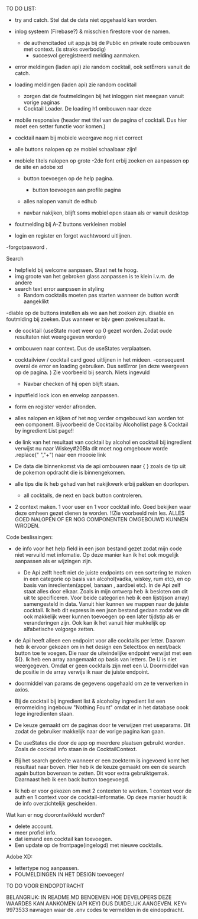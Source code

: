 
TO DO LIST: 
- try and catch. Stel dat de data niet opgehaald kan worden. 
- inlog systeem (Firebase?) & misschien firestore voor de namen.
  - de authencitaded uit app.js bij de Public en private route ombouwen met context. (is straks overbodig)
    - succesvol geregistreerd melding aanmaken.
  
  
- error meldingen (laden api) zie random cocktail, ook setErrors vanuit de catch.
- loading meldingen (laden api) zie random cocktail
  - zorgen dat de foutmeldingen bij het inloggen niet meegaan vanuit vorige paginas
  - Cocktail Loader. De loading h1 ombouwen naar deze
  
- mobile responsive (header met titel van de pagina of cocktail. Dus hier moet een setter functie voor komen.)
- cocktail naam bij mobiele weergave nog niet correct  
- alle buttons nalopen op ze mobiel schaalbaar zijn!
- mobiele titels nalopen op grote
-2de font erbij zoeken en aanpassen op de site en adobe xd
  - button toevoegen op de help pagina.
    - button toevoegen aan profile pagina
    
  - alles nalopen vanuit de edhub
  - navbar nakijken, blijft soms mobiel open staan als er vanuit desktop


- foutmelding bij A-Z buttons verkleinen mobiel
  
- login en register en forgot wachtwoord uitlijnen. 

-forgotpasword .

Search

- helpfield bij welcome aanpssen. Staat net te hoog.
- img groote van het gebroken glass aanpassen is te klein i.v.m. de andere
- search text error aanpssen in styling
  - Random cocktails moeten pas starten wanneer de button wordt aangeklikt
  
-diable op de buttons instellen als we aan het zoeken zijn.
  disable en foutmlding bij zoeken. Dus wanneer er bijv geen zoekresultaat is.

  - de cocktail (useState moet weer op 0 gezet worden. Zodat oude resultaten niet weergegeven worden)

  - ombouwen naar context. Dus de useStates verplaatsen.
  - cocktailview / cocktail card goed uitlijnen in het mideen. 
  -consequent overal de error en loading gebruiken. Dus setError (en deze weergeven op de pagina. ) Zie voorbeeld bij search. Niets ingevuld
    - Navbar checken of hij open blijft staan.
- inputfield lock icon en envelop aanpassen. 
- form en register verder afronden.
- alles nalopen en kijken of het nog verder omgebouwd kan worden tot een component. Bijvoorbeeld de Cocktailby Alcohollist page & Cocktail by ingredient List page!! 
- de link van het resultaat van cocktail by alcohol en cocktail bij ingredient verwijst nu naar Wiskey#20Bla dit moet nog omgebouw worde .replace(" ","+") naar een moooie link
-  De data die binnenkomst via de api ombouwen naar { } zoals de tip uit de pokemon opdracht die is binnengekomen.
- alle tips die ik heb gehad van het nakijkwerk erbij pakken en doorlopen.

  - all cocktails, de next en back button controleren.
- 2 context maken. 1 voor user en 1 voor cocktail info. Goed bekijken waar deze omheen gezet dienen te worden. !!Zie voorbeeld rein les.
ALLES GOED NALOPEN OF ER NOG COMPONENTEN OMGEBOUWD KUNNEN WRODEN. 

Code beslissingen:
- de info voor het help field in een json bestand gezet zodat mijn code niet vervuild met infomatie. 
Op deze manier kan ik het ook mogelijk aanpassen als er wijzingen zijn.
  - De Api zelft heeft niet de juiste endpoints om een sortering te maken in een categorie op basis van alcohol(vadka, wiskey, rum etc), en op basis van inredienten(appel, banaan , aardbei etc). In de Api zelf staat alles door elkaar. 
    Zoals in mijn ontwerp heb ik besloten om dit uit te specificeren. Voor beide categorien heb ik een lijst(json array) samengesteld in data. Vanuit hier kunnen we mappen naar de juiste cocktail. Ik heb dit express in een json bestand gedaan zodat we dit ook makkelijk weer kunnen toevoegen op een later tijdstip als er veranderingen zijn. 
    Ook kan ik het vanuit hier makkelijk op alfabetische volgorge zetten.
  
- de Api heeft alleen een endpoint voor alle cocktails per letter. Daarom heb ik ervoor gekozen om in het design een Selectbox en next/back button toe te voegen. 
    Die naar de uiteindelijke endpoint verwijst met een ${}. Ik heb een array aangemaakt op basis van letters. De U is niet weergegeven. Omdat er geen cocktails zijn met een U. 
      Doormiddel van de positie in de array verwijs ik naar de juiste endpoint.
- doormiddel van params de gegevens opgehaald om ze te verwerken in axios.
  
- Bij de cocktail bij ingredient list & alcoholby ingredient list een errormelding ingebouw "Nothing Fount" omdat er in het database oook lege ingredienten staan.
- De keuze gemaakt om de paginas door te verwijzen met useparams. Dit zodat de gebruiker makkelijk naar de vorige pagina kan gaan.

- De useStates die door de app op meerdere plaatsen gebruikt worden. Zoals de cocktail info staan in de CocktailContext.
- Bij het search gedeelte wanneer er een zoekterm is ingevoerd komt het resultaat naar boven. Hier heb ik de keuze gemaakt om een de search again button bovenaan te zetten. Dit voor extra gebruiktgemak. Daarnaast heb ik een back button toegevoegd.
- Ik heb er voor gekozen om met 2 contexten te werken. 1 context voor de auth en 1 context voor de cocktail-informatie. Op deze manier houdt ik de info overzichtelijk gescheiden. 





Wat kan er nog doorontwikkeld worden?
- delete account. 
- meer profiel info. 
- dat iemand een cocktail kan toevoegen. 
- Een update op de frontpage(ingelogd) met nieuwe cocktails. 



Adobe XD: 
- lettertype nog aanpassen.
- FOUMELDINGEN IN HET DESIGN toevoegen!

TO DO VOOR EINDOPDTRACHT

BELANGRIJK: IN README.MD BENOEMEN HOE DEVELOPERS DEZE WAARDES KAN AANKOMEN (API KEY) DUS DUIDELIJK AANGEVEN. KEY= 9973533
navragen waar de .env codes te vermelden in de eindopdracht.